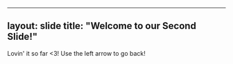 ---------------
layout: slide
title: "Welcome to our Second Slide!"
---------------
Lovin' it so far <3!
Use the left arrow to go back!
